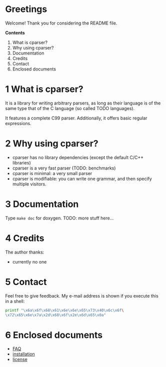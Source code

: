 # Greetings
Welcome! Thank you for considering the README file.

**Contents**
  1. What is cparser?
  2. Why using cparser?
  3. Documentation
  4. Credits
  5. Contact
  6. Enclosed documents

# 1 What is cparser?
It is a library for writing arbitrary parsers, as long as their language is of
the same type that of the C language (so called TODO languages).

It features a complete C99 parser. Additionally, it offers basic regular
expressions.

# 2 Why using cparser?

  * cparser has no library dependencies (except the default C/C++ libraries)
  * cparser is a very fast parser (TODO: benchmarks)
  * cparser is minimal: a very small parser
  * cparser is modifiable: you can write one grammar, and then specify
    multiple visitors.

# 3 Documentation
Type `make doc` for doxygen. TODO: more stuff here...

# 4 Credits
The author thanks:
  * currently no one

# 5 Contact

Feel free to give feedback. My e-mail address is shown if you execute this in
a shell:
```sh
printf "\x6a\x6f\x68\x61\x6e\x6e\x65\x73\x40\x6c\x6f\
\x72\x65\x6e\x7a\x2d\x68\x6f\x2e\x6d\x65\x0a"
```

# 6 Enclosed documents
 * [FAQ](FAQ.md)
 * [installation](INSTALL.md)
 * [license](LICENSE.txt)

